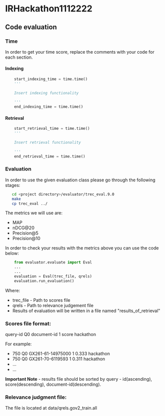 # IRHackathon1112222

## Code evaluation


### Time

In order to get your time score, replace the comments with your code for each section.

#### Indexing

```python
    start_indexing_time = time.time()
    '''
    
    Insert indexing functionality
    
    '''
    end_indexing_time = time.time()
```

#### Retrieval

```python
    start_retrieval_time = time.time()
    '''
    
    Insert retrieval functionality
    
    '''
    end_retrieval_time = time.time()
```

### Evaluation
In order to use the given evaluation class please go through the following stages:
```bash
   cd <project directory>/evaluator/trec_eval.9.0
   make
   cp trec_eval ../
```

The metrics we will use are: 

- MAP
- nDCG@20
- Precision@5
- Precision@10

In order to check your results with the metrics above you can use the code below: 


```python
    from evaluator.evaluate import Eval
    ...
    ...
    evaluation = Eval(trec_file, qrels)
    evaluation.run_evaluation()
```

Where:
- trec_file - Path to scores file
- qrels - Path to relevance judgement file
- Results of evaluation will be written in a file named "results_of_retrieval"

### Scores file format:
query-id Q0 document-id 1 score hackathon

For example:
- 750 Q0 GX261-61-14975000 1 0.333 hackathon
- 750 Q0 GX261-70-6119593 1 0.311 hackathon
- ...
- ...

**Important Note** - results file should be sorted by query - id(ascending), score(descending), document-id(descending).


### Relevance judgment file:
The file is located at data/qrels.gov2_train.all 
